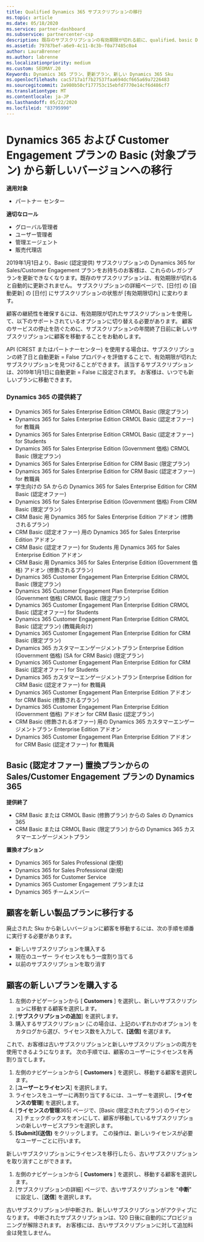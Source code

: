 ```yaml
---
title: Qualified Dynamics 365 サブスクリプションの移行
ms.topic: article
ms.date: 05/18/2020
ms.service: partner-dashboard
ms.subservice: partnercenter-csp
description: 既存のサブスクリプションの有効期限が切れる前に、qualified、basic Dynamics 365 サブスクリプションから新しいサブスクリプションに移行する方法について説明します。
ms.assetid: 79787bef-a6e9-4c11-8c3b-f0a77485c0a4
author: LauraBrenner
ms.author: labrenne
ms.localizationpriority: medium
ms.custom: SEOMAY.20
Keywords: Dynamics 365 プラン、更新プラン、新しい Dynamics 365 Sku
ms.openlocfilehash: cac5717a1f7b27537faa694dcf665a69a7226483
ms.sourcegitcommit: 2a980b50cf177753c15ebfd7770e14cf6d486cf7
ms.translationtype: MT
ms.contentlocale: ja-JP
ms.lasthandoff: 05/22/2020
ms.locfileid: "83795990"
---
```

# <a name="migrate-dynamics-365-and-customer-engagement-plan-from-basic-qualified-offers-to-newer-versions"></a>Dynamics 365 および Customer Engagement プランの Basic (対象プラン) から新しいバージョンへの移行

**適用対象**

-  パートナー センター

**適切なロール**
-   グローバル管理者
-   ユーザー管理者
-   管理エージェント
-   販売代理店

2019年1月1日より、Basic (認定提供) サブスクリプションの Dynamics 365 for Sales/Customer Engagement プランをお持ちのお客様は、これらのレガシプランを更新できなくなります。既存のサブスクリプションは、有効期限が切れると自動的に更新されません。 サブスクリプションの詳細ページで、[日付] の [自動更新] の [日付] にサブスクリプションの状態が [有効期限切れ] に変わります。 

顧客の継続性を確保するには、有効期限が切れたサブスクリプションを使用して、以下のサポートされているオプションに切り替える必要があります。 顧客のサービスの停止を防ぐために、サブスクリプションの年間終了日前に新しいサブスクリプションに顧客を移動することをお勧めします。

API (CREST またはパートナーセンター) を使用する場合は、サブスクリプションの終了日と自動更新 = False プロパティを評価することで、有効期限が切れたサブスクリプションを見つけることができます。 該当するサブスクリプションは、2019年1月1日に自動更新 = False に設定されます。 お客様は、いつでも新しいプランに移動できます。 

### <a name="the-dynamics-365-offers-being-retired"></a>Dynamics 365 の提供終了

- Dynamics 365 for Sales Enterprise Edition CRMOL Basic (限定プラン)
- Dynamics 365 for Sales Enterprise Edition CRMOL Basic (認定オファー) for 教職員
- Dynamics 365 for Sales Enterprise Edition CRMOL Basic (認定オファー) for Students
- Dynamics 365 for Sales Enterprise Edition (Government 価格) CRMOL Basic (限定プラン)
- Dynamics 365 for Sales Enterprise Edition for CRM Basic (限定プラン)
- Dynamics 365 for Sales Enterprise Edition for CRM Basic (認定オファー) for 教職員
- 学生向けの SA からの Dynamics 365 for Sales Enterprise Edition for CRM Basic (認定オファー)
- Dynamics 365 for Sales Enterprise Edition (Government 価格) From CRM Basic (限定プラン)
- CRM Basic 用 Dynamics 365 for Sales Enterprise Edition アドオン (修飾されるプラン)
- CRM Basic (認定オファー) 用の Dynamics 365 for Sales Enterprise Edition アドオン
- CRM Basic (認定オファー) for Students 用 Dynamics 365 for Sales Enterprise Edition アドオン
- CRM Basic 用 Dynamics 365 for Sales Enterprise Edition (Government 価格) アドオン (修飾されるプラン)
- Dynamics 365 Customer Engagement Plan Enterprise Edition CRMOL Basic (限定プラン)
- Dynamics 365 Customer Engagement Plan Enterprise Edition (Government 価格) CRMOL Basic (限定プラン)
- Dynamics 365 Customer Engagement Plan Enterprise Edition CRMOL Basic (認定オファー) for Students
- Dynamics 365 Customer Engagement Plan Enterprise Edition CRMOL Basic (認定プラン) (教職員向け)
- Dynamics 365 Customer Engagement Plan Enterprise Edition for CRM Basic (限定プラン)
- Dynamics 365 カスタマーエンゲージメントプラン Enterprise Edition (Government 価格) (SA for CRM Basic) (限定プラン)
- Dynamics 365 Customer Engagement Plan Enterprise Edition for CRM Basic (認定オファー) for Students
- Dynamics 365 カスタマーエンゲージメントプラン Enterprise Edition for CRM Basic (認定オファー) for 教職員
- Dynamics 365 Customer Engagement Plan Enterprise Edition アドオン for CRM Basic (修飾されるプラン)
- Dynamics 365 Customer Engagement Plan Enterprise Edition (Government 価格) アドオン for CRM Basic (認定プラン)
- CRM Basic (修飾されるオファー) 用の Dynamics 365 カスタマーエンゲージメントプラン Enterprise Edition アドオン
- Dynamics 365 Customer Engagement Plan Enterprise Edition アドオン for CRM Basic (認定オファー) for 教職員



## <a name="dynamics-365-for-sales-customer-engagement-plan-from-basic-qualified-offers-replacement-plans"></a>Basic (認定オファー) 置換プランからの Sales/Customer Engagement プランの Dynamics 365

**提供終了**   

- CRM Basic または CRMOL Basic (修飾プラン) からの Sales の Dynamics 365
- CRM Basic または CRMOL Basic (限定プラン) からの Dynamics 365 カスタマーエンゲージメントプラン

**置換オプション**
- Dynamics 365 for Sales Professional (新規)
- Dynamics 365 for Sales Professional (新規)
- Dynamics 365 for Customer Service
- Dynamics 365 Customer Engagement プランまたは
- Dynamics 365 チームメンバー



## <a name="transition-customers-to-new-product-plans"></a>顧客を新しい製品プランに移行する

廃止された Sku から新しいバージョンに顧客を移動するには、次の手順を順番に実行する必要があります。

- 新しいサブスクリプションを購入する
- 現在のユーザー ライセンスをもう一度割り当てる
- 以前のサブスクリプションを取り消す

## <a name="purchase-the-new-plan-for-your-customer"></a>顧客の新しいプランを購入する

1. 左側のナビゲーションから [ **Customers** ] を選択し、新しいサブスクリプションに移動する顧客を選択します。
2. [**サブスクリプションの追加**] を選択します。
3. 購入するサブスクリプション (この場合は、上記のいずれかのオプション) をカタログから選び、ライセンス数を入力して、**[送信]** を選びます。 

これで、お客様は古いサブスクリプションと新しいサブスクリプションの両方を使用できるようになります。 次の手順では、顧客のユーザーにライセンスを再割り当てします。

1. 左側のナビゲーションから [ **Customers** ] を選択し、移動する顧客を選択します。
2. [**ユーザーとライセンス**] を選択します。
3. ライセンスをユーザーに再割り当てするには、ユーザーを選択し、[**ライセンスの管理**] を選択します。 
4. [**ライセンスの管理**365] ページで、[Basic (限定されたプラン) のライセンス] チェックボックスをオンにして、顧客が移動しているサブスクリプションの新しいサービスプランを選択します。 
5. **[Submit]\(送信\)** をクリックします。 この操作は、新しいライセンスが必要なユーザーごとに行います。 

新しいサブスクリプションにライセンスを移行したら、古いサブスクリプションを取り消すことができます。 

1. 左側のナビゲーションから [ **Customers** ] を選択し、移動する顧客を選択します。
2. [サブスクリプションの詳細] ページで、古いサブスクリプションを "**中断**" に設定し、[**送信**] を選択します。

古いサブスクリプションが中断され、新しいサブスクリプションがアクティブになります。 中断されたサブスクリプションは、120 日後に自動的にプロビジョニングが解除されます。 お客様には、古いサブスクリプションに対して追加料金は発生しません。
 

 



